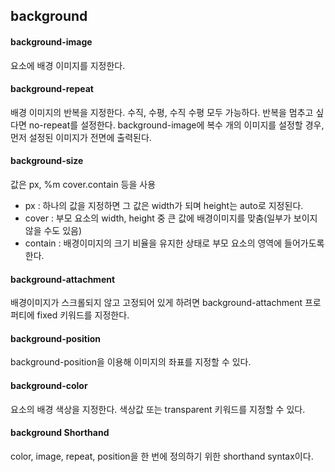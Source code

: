 ## background

#### background-image
요소에 배경 이미지를 지정한다.

#### background-repeat
배경 이미지의 반복을 지정한다. 수직, 수평, 수직 수평 모두 가능하다.
반복을 멈추고 싶다면 no-repeat를 설정한다.
background-image에 복수 개의 이미지를 설정할 경우, 먼저 설정된 이미지가 전면에 출력된다.

#### background-size
값은 px, %m cover.contain 등을 사용
+ px : 하나의 값을 지정하면 그 값은 width가 되며 height는 auto로 지정된다.
+ cover : 부모 요소의 width, height 중 큰 값에 배경이미지를 맞춤(일부가 보이지 않을 수도 있음)
+ contain : 배경이미지의 크기 비율을 유지한 상태로 부모 요소의 영역에 들어가도록 한다.

#### background-attachment
배경이미지가 스크롤되지 않고 고정되어 있게 하려면 background-attachment 프로퍼티에 fixed 키워드를 지정한다.

#### background-position
background-position을 이용해 이미지의 좌표를 지정할 수 있다.

#### background-color
요소의 배경 색상을 지정한다. 색상값 또는 transparent 키워드를 지정할 수 있다.

#### background Shorthand
color, image, repeat, position을 한 번에 정의하기 위한 shorthand syntax이다.